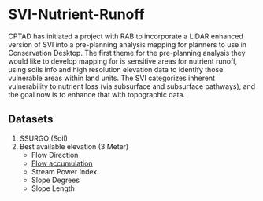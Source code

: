 # SVI-Nutrient-Runoff

CPTAD has initiated a project with RAB to incorporate a LiDAR enhanced version of SVI into a pre-planning analysis mapping for planners to use in Conservation Desktop.  The first theme for the pre-planning analysis they would like to develop mapping for is sensitive areas for nutrient runoff, using soils info and high resolution elevation data to identify those vulnerable areas within land units. The SVI categorizes inherent vulnerability to nutrient loss (via subsurface and subsurface pathways), and the goal now is to enhance that with topographic data. 

## Datasets
1. SSURGO (Soil)
2. Best available elevation (3 Meter)
    + Flow Direction
    + [Flow accumulation](https://saga-gis.sourceforge.io/saga_tool_doc/7.1.0/ta_hydrology_0.html)
    + Stream Power Index
    + Slope Degrees
    + Slope Length
